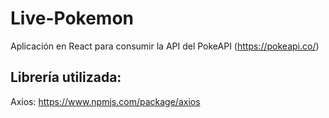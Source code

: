 # Live-Pokemon  
Aplicación en React para consumir la API del PokeAPI (https://pokeapi.co/)

## Librería utilizada:
Axios: https://www.npmjs.com/package/axios